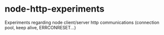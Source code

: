 # node-http-experiments
Experiments regarding node client/server http communications (connection pool, keep alive, ERRCONRESET...)

